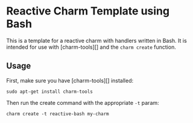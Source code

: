 # Reactive Charm Template using Bash

This is a template for a reactive charm with handlers written in Bash.
It is intended for use with [charm-tools][] and the `charm create` function.


## Usage

First, make sure you have [charm-tools][] installed:

```
sudo apt-get install charm-tools
```

Then run the create command with the appropriate `-t` param:

```
charm create -t reactive-bash my-charm
```
